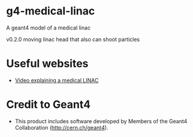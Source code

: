 # g4-medical-linac
A geant4 model of a medical linac

v0.2.0 moving linac head that also can shoot particles


# Useful websites
- [Video explaining a medical LINAC](https://www.youtube.com/watch?v=jSgnWfbEx1A)

# Credit to Geant4
- This product includes software developed by Members of the Geant4 Collaboration (http://cern.ch/geant4).
